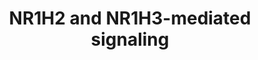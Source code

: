 ---
annotations:
- type: Pathway Ontology
  value: lipid signaling pathway
authors:
- ReactomeTeam
- DeSl
description: 'The liver X receptors LXRÎ± (NR1H3) and LXRÎ² (NR1H2) are members of
  the nuclear receptor superfamily and function as ligand-activated transcription
  factors. The natural ligands of NR1H2 and NR1H3 are oxysterols (e.g., 24(S),25-epoxycholesterol,
  24(S)-hydroxycholesterol (OH), 25-OH, and 27-OH) that are produced endogenously
  by enzymatic reactions, by reactive oxygen species (ROS)-dependent oxidation of
  cholesterol and by the alimentary processes (reviewed in:Jakobsson T et al. 2012;
  Huang C 2014; Komati R et al. 2017). It has been shown that these oxysterols bind
  directly to the ligand-binding domain of LXRs with Kd values ranging from 0.1 to
  0.4â€ŠmicroM. 24(S), 25-epoxycholesterol was found to be the most potent endogenous
  agonist (Janowski BA et al. 1999). NR1H3 (LXRÎ±) and NR1H2 (LXRÎ²) showed similar
  affinities for these compounds (Janowski BA et al. 1999). In physiological conditions,
  oxysterols are formed in amounts proportional to cholesterol content in the cell
  and therefore the LXRs operate as cholesterol sensors to alter gene expression and
  protect the cells from cholesterol overload via: (1) inhibiting intestinal cholesterol
  absorption; (2) stimulating cholesterol efflux from cells to high-density lipoproteins
  through the ATP-binding cassette transporters ABCA1 and ABCG1: (3) activating the
  conversion of cholesterol to bile acids in the liver; and (4) activating biliary
  cholesterol and bile acid excretion (reviewed in: WÃ³jcicka G et al. 2007; Baranowski
  M 2008; Laurencikiene J & RydÃ©n M 2012; Edwards PA et al. 2002; Zelcer N & Tontonoz
  P 2006; Zhao C & Dahlman-Wright K 2010). In addition, LXR agonists enhance de novo
  fatty acid synthesis by stimulating the expression of a lipogenic transcription
  factor, sterol regulatory element-binding protein-1c (SREBP-1c), leading to the
  elevation of plasma triglycerides and hepatic steatosis (WÃ³jcicka G et al. 2007;
  Baranowski M 2008; Laurencikiene J & RydÃ©n M 2012). In addition to their function
  in lipid metabolism, NR1H2,3 have also been found to modulate immune and inflammatory
  responses in macrophages (Zelcer N & Tontonoz P 2006). The NR1H2 and NR1H3 molecules
  can be viewed as having four functional domains: (1) an amino-terminal ligand-independent
  activation function domain (AF-1), which may stimulate transcription in the absence
  of ligand; (2) a DNA-binding domain (DBD) containing two zinc fingers; (3) a hydrophobic
  ligand-binding domain (LBD) required for ligand binding and receptor dimerization;
  and, (4) a carboxy-terminal ligand-dependent transactivation sequence (also referred
  to as the activation function-2 (AF-2) domain) that stimulates transcription in
  response to ligand binding (Robinson-Rechavi M et al. 2003; Jakobsson T et al. 2012;
  FÃ¤rnegardh M et al. 2003; Lin CY & Gustafsson JA 2015). Although both NR1H3 and
  NR1H2 are activated by the same ligands and are structurally similar, their tissue
  expression profiles are very different. NR1H3 is selectively expressed in specific
  tissues and cell types, such as the liver, intestine, adrenal gland, adipose tissue
  and macrophages, whereas NR1H2 is ubiquitously expressed (Nishimura M et al. 2004;
  Bookout AL et al. 2006). Upon activation NR1H2 or NR1H3 heterodimerizes with retinoid
  X receptors (RXR) and binds to LXR-response elements (LXREs) consisting of a direct
  repeat of the core sequence 5''-AGGTCA-3'' separated by 4 nucleotides (DR4) in the
  DNA of target genes (Wiebel FF & Gustafsson JA 1997). An inverted repeat of the
  same consensus sequence with no spacer region(IR-0) and an inverted repeat of the
  same consensus sequence separated by a 1 bp spacer (IR-1) have also been shown to
  mediate LXR transactivation (Mak PA et al. 2002, Landrier JF et al. 2003). NR1H3
  and NR1H2 have been shown to regulate gene expression via LXREs in the promoter
  regions of their target genes such as UDP glucuronosyltransferase 1 family, polypeptide
  A3 (UGT1A3) (Verreault M et al. 2006), fatty acid synthase (FAS) (Joseph SB et al.
  2002a), carbohydrate response element binding protein (ChREBP, also known as MLX-interacting
  protein-like or MLXIPL) (Cha JY & Repa JJ 2007) and phospholipid transfer protein
  (PLTP) (Mak PA et al. 2002). LXREs have also been reported to be present in introns
  of target genes such as the ATP-binding cassette transporter G1 (ABCG1) (Sabol SL
  et al. 2005). NR1H3 has been shown to activate gene expression via the FXR-responsive
  element found in the proximal promoter of the human ileal bile acid-binding protein
  (FABP6) (Landrier JF et al. 2003). The NR1H2,3:RXR heterodimers are permissive,
  in that they can be activated by ligands for either NR1H2,3 (LXR) or RXR (Willy
  PJ et al. 1995).  View original pathway at [http://www.reactome.org/PathwayBrowser/#DIAGRAM=9024446
  Reactome].'
last-edited: 2021-01-25
organisms:
- Homo sapiens
redirect_from:
- /index.php/Pathway:WP5012
- /instance/WP5012
schema-jsonld:
- '@context': https://schema.org/
  '@id': https://wikipathways.github.io/pathways/WP5012.html
  '@type': Dataset
  creator:
    '@type': Organization
    name: WikiPathways
  description: 'The liver X receptors LXRÎ± (NR1H3) and LXRÎ² (NR1H2) are members
    of the nuclear receptor superfamily and function as ligand-activated transcription
    factors. The natural ligands of NR1H2 and NR1H3 are oxysterols (e.g., 24(S),25-epoxycholesterol,
    24(S)-hydroxycholesterol (OH), 25-OH, and 27-OH) that are produced endogenously
    by enzymatic reactions, by reactive oxygen species (ROS)-dependent oxidation of
    cholesterol and by the alimentary processes (reviewed in:Jakobsson T et al. 2012;
    Huang C 2014; Komati R et al. 2017). It has been shown that these oxysterols bind
    directly to the ligand-binding domain of LXRs with Kd values ranging from 0.1
    to 0.4â€ŠmicroM. 24(S), 25-epoxycholesterol was found to be the most potent endogenous
    agonist (Janowski BA et al. 1999). NR1H3 (LXRÎ±) and NR1H2 (LXRÎ²) showed similar
    affinities for these compounds (Janowski BA et al. 1999). In physiological conditions,
    oxysterols are formed in amounts proportional to cholesterol content in the cell
    and therefore the LXRs operate as cholesterol sensors to alter gene expression
    and protect the cells from cholesterol overload via: (1) inhibiting intestinal
    cholesterol absorption; (2) stimulating cholesterol efflux from cells to high-density
    lipoproteins through the ATP-binding cassette transporters ABCA1 and ABCG1: (3)
    activating the conversion of cholesterol to bile acids in the liver; and (4) activating
    biliary cholesterol and bile acid excretion (reviewed in: WÃ³jcicka G et al. 2007;
    Baranowski M 2008; Laurencikiene J & RydÃ©n M 2012; Edwards PA et al. 2002; Zelcer
    N & Tontonoz P 2006; Zhao C & Dahlman-Wright K 2010). In addition, LXR agonists
    enhance de novo fatty acid synthesis by stimulating the expression of a lipogenic
    transcription factor, sterol regulatory element-binding protein-1c (SREBP-1c),
    leading to the elevation of plasma triglycerides and hepatic steatosis (WÃ³jcicka
    G et al. 2007; Baranowski M 2008; Laurencikiene J & RydÃ©n M 2012). In addition
    to their function in lipid metabolism, NR1H2,3 have also been found to modulate
    immune and inflammatory responses in macrophages (Zelcer N & Tontonoz P 2006).
    The NR1H2 and NR1H3 molecules can be viewed as having four functional domains:
    (1) an amino-terminal ligand-independent activation function domain (AF-1), which
    may stimulate transcription in the absence of ligand; (2) a DNA-binding domain
    (DBD) containing two zinc fingers; (3) a hydrophobic ligand-binding domain (LBD)
    required for ligand binding and receptor dimerization; and, (4) a carboxy-terminal
    ligand-dependent transactivation sequence (also referred to as the activation
    function-2 (AF-2) domain) that stimulates transcription in response to ligand
    binding (Robinson-Rechavi M et al. 2003; Jakobsson T et al. 2012; FÃ¤rnegardh
    M et al. 2003; Lin CY & Gustafsson JA 2015). Although both NR1H3 and NR1H2 are
    activated by the same ligands and are structurally similar, their tissue expression
    profiles are very different. NR1H3 is selectively expressed in specific tissues
    and cell types, such as the liver, intestine, adrenal gland, adipose tissue and
    macrophages, whereas NR1H2 is ubiquitously expressed (Nishimura M et al. 2004;
    Bookout AL et al. 2006). Upon activation NR1H2 or NR1H3 heterodimerizes with retinoid
    X receptors (RXR) and binds to LXR-response elements (LXREs) consisting of a direct
    repeat of the core sequence 5''-AGGTCA-3'' separated by 4 nucleotides (DR4) in
    the DNA of target genes (Wiebel FF & Gustafsson JA 1997). An inverted repeat of
    the same consensus sequence with no spacer region(IR-0) and an inverted repeat
    of the same consensus sequence separated by a 1 bp spacer (IR-1) have also been
    shown to mediate LXR transactivation (Mak PA et al. 2002, Landrier JF et al. 2003).
    NR1H3 and NR1H2 have been shown to regulate gene expression via LXREs in the promoter
    regions of their target genes such as UDP glucuronosyltransferase 1 family, polypeptide
    A3 (UGT1A3) (Verreault M et al. 2006), fatty acid synthase (FAS) (Joseph SB et
    al. 2002a), carbohydrate response element binding protein (ChREBP, also known
    as MLX-interacting protein-like or MLXIPL) (Cha JY & Repa JJ 2007) and phospholipid
    transfer protein (PLTP) (Mak PA et al. 2002). LXREs have also been reported to
    be present in introns of target genes such as the ATP-binding cassette transporter
    G1 (ABCG1) (Sabol SL et al. 2005). NR1H3 has been shown to activate gene expression
    via the FXR-responsive element found in the proximal promoter of the human ileal
    bile acid-binding protein (FABP6) (Landrier JF et al. 2003). The NR1H2,3:RXR heterodimers
    are permissive, in that they can be activated by ligands for either NR1H2,3 (LXR)
    or RXR (Willy PJ et al. 1995).  View original pathway at [http://www.reactome.org/PathwayBrowser/#DIAGRAM=9024446
    Reactome].'
  keywords:
  - 'EEPD1 gene '
  - 'miR-26A RISC '
  - ligand:ABCG8 gene
  - NR1H2,3:RXR:NR1H2,3
  - APOC1
  - 'TNRC6C '
  - 'FASN gene '
  - PCK1 gene
  - 'KDM3A '
  - 'NCOR1 '
  - SCD gene
  - APOC2 gene
  - EEPD1 gene
  - 'miR-33B RISC '
  - NRIP1:NR1H2,3:RXR:NR1H2,3 ligand:FASN gene
  - UGT1A3
  - miR-613 RISC
  - EP300:NCOA1:NR1H2,3:RXR:NR1H2,3 ligand:ABCA1 gene
  - 'ARL4C gene '
  - 'NR1H3 '
  - 'APOE gene '
  - 'NCOA1 '
  - 'APOC4 gene '
  - ABCG5 gene
  - ABCA1gene:NR1H2,3:RXR:NCOR:GPS2:TBL1:HDAC3
  - NR1H3:RXR
  - 'EIF2C3 '
  - 'PLTP gene '
  - 'AGO2 '
  - 'ABCA1 '
  - 'HDAC3 '
  - EEPD1
  - 'TNRC6A '
  - ligand:ANGPTL3 gene
  - MYLIP
  - 'PLTP-2 '
  - SCD
  - NCOA1
  - 'PLIN1 gene '
  - ARL4C gene
  - 'APOC2 gene '
  - APOC1 gene
  - NCOR1, NCOR2
  - 'UGT1A3 gene '
  - 'TBL1XR1 '
  - 'CETP gene '
  - 'ABCA1 gene '
  - gene:NR1H2,3:RXR:NR1H2,3 ligand:NCOA1
  - gene:LXR:RXR:LXR
  - ABCG5
  - 'RXRB '
  - ligand:MYLIP gene
  - MYLIP gene
  - NCOA1:NR1H2,3:RXR:NR1H2,3 ligand:ABCA1 gene
  - NRIP1
  - EP300
  - gene:NR1H2,3:RXR:NCOR
  - ligand:ABCG5 gene
  - NR1H3
  - NR1H3 gene
  - gene:NR1H2,3:RXR:NR1H2,3 ligand
  - PLTP
  - ARL4C
  - NRIP1:NR1H3:RXR:NR1H3 ligand:PCK1 gene
  - APOD
  - ABCG8
  - 'TBL1X '
  - 'KDM1B '
  - gene:NR1H2,3:RXR:oxysterol:GPS2:KDMs
  - ABCA1 mRNA:miR-26
  - 'miR-613 '
  - ligand:PLTP gene
  - APOC4 gene
  - UGT1A3 gene
  - ligand:EEPD1 gene
  - 'PCK1 gene '
  - 'NRIP1 '
  - 'EIF2C4 '
  - ligand:APOD gene
  - NCOR:GPS2:TBL1:HDAC3
  - GPS2
  - SREBF1-3
  - RISC
  - NR1H2,3:RXR
  - ABCA1 gene
  - NRIP1:NR1H2,3:RXR:NR1H2,3 ligand:SCD gene
  - 'ARL4C mRNA '
  - 'APOD gene '
  - ligand:APOC4 gene
  - ABCA1
  - ligand:APOE gene
  - 'ABCG1 gene '
  - ARL4C mRNA
  - miR-26 RISC
  - NR1H3, NR1H2 ligands
  - FASN
  - SREBF1 gene
  - FABP6 gene
  - 'ANGPTL3 gene '
  - PLIN1 gene
  - ligand:APOC2 gene
  - FASN gene
  - '24(S),25-epoxycholesterol '
  - APOC2
  - 'ABCA1 mRNA '
  - ABCA1gene:NR1H2,3:RXR:NR1H2,3 ligands
  - NR1H2:RXRA
  - FABP6
  - 'NR1H3 mRNA '
  - ABCA1 mRNA:miR-33
  - '24(S)-hydroxycholesterol '
  - 'SREBF1 gene '
  - 'miR-33A RISC '
  - gene:NR1H2,3:RXR:NR1H2,3 ligand:NCOR
  - 'APOC1 gene '
  - KDM4A
  - NR1H2:RXRA:ABCA1
  - APOD gene
  - 'miR-144 '
  - ABCG8 gene
  - ANGPTL3 gene
  - ABCG1
  - '27-hydroxycholesterol '
  - 'KDM4A '
  - ARL4C mRNA:miR-26
  - 'PLTP-1 '
  - PLIN1
  - 'NCOR2 '
  - 'ABCG5 gene '
  - CETP
  - CETP gene
  - miR-144 RISC
  - APOE gene
  - 'RXRA '
  - 'KDM1A '
  - ABCG1 gene
  - APOE
  - ABCA1gene:NR1H2,3:RXR:NR1H2,3 ligands:NCOR:GPS2:TBL1:HDAC3
  - 'NR1H3 gene '
  - 'TNRC6B '
  - 'SCD gene '
  - ABCA1 mRNA
  - APOC4
  - ligand:CETP gene
  - NR1H3 mRNA:miR-613
  - 'MOV10 '
  - 'NR1H2 '
  - ligand:APOC1 gene
  - NR1H3 mRNA
  - KDM1A, KDM1B, KDM3A,
  - 'MYLIP gene '
  - ligand:FABP6 gene
  - 'GPS2 '
  - ligands
  - ANGPTL3
  - 'miR-26B RISC '
  - ligand:ARL4C gene
  - ABCA1 mRNA:miR-144
  - 'ABCG8 gene '
  - '22R-hydroxycholesterol '
  - miR-33 RISC
  - 'EIF2C1 '
  - PLTP gene
  - NRIP1:NR1H2,3:RXR:NR1H2,3 ligand:SREBF1 gene
  - PCK1
  - 'EP300 '
  - 'FABP6 gene '
  license: CC0
  name: NR1H2 and NR1H3-mediated signaling
seo: CreativeWork
title: NR1H2 and NR1H3-mediated signaling
wpid: WP5012
---